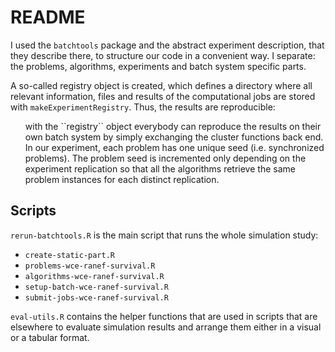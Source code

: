 # README

I used the `batchtools` package and the abstract experiment description, that they describe there, to structure our code in a convenient way. I separate: the problems, algorithms, experiments and batch system specific parts.

A so-called registry object is created, which defines a directory where all relevant information, files and results of the computational jobs are stored with `makeExperimentRegistry`. Thus, the results are reproducible:

<ul>
with the ``registry`` object everybody can reproduce the results on their own batch system by simply exchanging the cluster functions back end. In our experiment, each problem has one  unique seed   (i.e. synchronized problems). The problem seed is incremented only depending on the experiment replication so that all the algorithms retrieve the same problem instances for each distinct replication.
</ul>

## Scripts

`rerun-batchtools.R` is the main script that runs the whole simulation study:

- `create-static-part.R`<br/>
- `problems-wce-ranef-survival.R`<br/>
- `algorithms-wce-ranef-survival.R`<br/>
- `setup-batch-wce-ranef-survival.R`<br/>
- `submit-jobs-wce-ranef-survival.R`<br/>

`eval-utils.R` contains the helper functions that are used in scripts that are elsewhere to evaluate simulation results and arrange them either in a visual or a tabular format.



